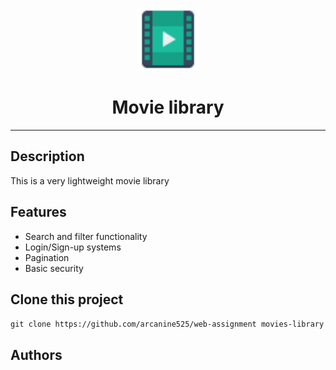 <p align="center">
  <img src="images/logo.svg" width="100px;" height="100px;">
  <h1 align="center">Movie library</h1>
</p>
<hr>

## Description
This is a very lightweight movie library

## Features
* Search and filter functionality
* Login/Sign-up systems
* Pagination
* Basic security

## Clone this project
`git clone https://github.com/arcanine525/web-assignment movies-library`

## Authors

